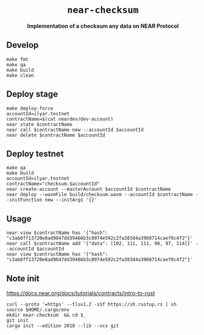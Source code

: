 <div align="center">
  <h1><code>near-checksum</code></h1>
  <p>
    <strong>Implementation of a checksum any data on NEAR Protocol</strong>
  </p>
</div>

## Develop

```shell
make fmt
make qa
make build
make clean
```

## Deploy stage

```shell
make deploy-force
accountId=ilyar.testnet
contractName=$(cat neardev/dev-account)
near state $contractName
near call $contractName new --accountId $accountId
near delete $contractName $accountId
```

## Deploy testnet

```shell
make qa
make build
accountId=ilyar.testnet
contractName="checksum.$accountId"
near create-account --masterAccount $accountId $contractName 
near deploy --wasmFile build/checksum.wasm --accountId $contractName --initFunction new --initArgs '{}'
```

## Usage

```shell
near view $contractName has '{"hash": "c3ab8ff13720e8ad9047dd39466b3c8974e592c2fa383d4a3960714caef0c4f2"}'
near call $contractName add '{"data": [102, 111, 111, 98, 97, 114]}' --accountId $accountId
near view $contractName has '{"hash": "c3ab8ff13720e8ad9047dd39466b3c8974e592c2fa383d4a3960714caef0c4f2"}'
```

## Note init

https://docs.near.org/docs/tutorials/contracts/intro-to-rust

```shell
curl --proto '=https' --tlsv1.2 -sSf https://sh.rustup.rs | sh
source $HOME/.cargo/env
mkdir near-checksum  && cd $_
git init
cargo init --edition 2018 --lib --vcs git
```
